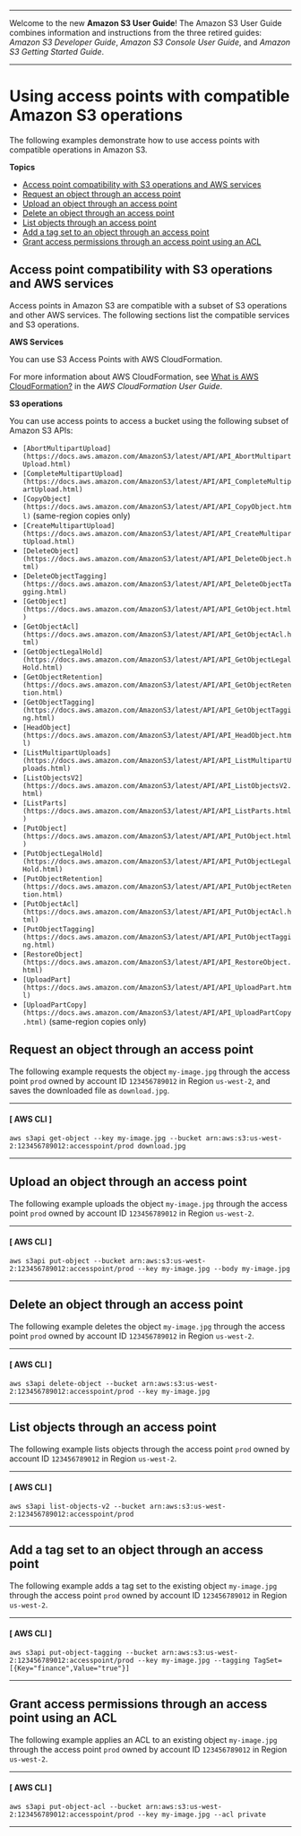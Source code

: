 --------

Welcome to the new **Amazon S3 User Guide**\! The Amazon S3 User Guide combines information and instructions from the three retired guides: *Amazon S3 Developer Guide*, *Amazon S3 Console User Guide*, and *Amazon S3 Getting Started Guide*\.

--------

# Using access points with compatible Amazon S3 operations<a name="access-points-usage-examples"></a>

The following examples demonstrate how to use access points with compatible operations in Amazon S3\.

**Topics**
+ [Access point compatibility with S3 operations and AWS services](#access-points-service-api-support)
+ [Request an object through an access point](#get-object-ap)
+ [Upload an object through an access point](#put-object-ap)
+ [Delete an object through an access point](#delete-object-ap)
+ [List objects through an access point](#list-object-ap)
+ [Add a tag set to an object through an access point](#add-tag-set-ap)
+ [Grant access permissions through an access point using an ACL](#acl-permissions-ap)

## Access point compatibility with S3 operations and AWS services<a name="access-points-service-api-support"></a>

Access points in Amazon S3 are compatible with a subset of S3 operations and other AWS services\. The following sections list the compatible services and S3 operations\.

**AWS Services**

You can use S3 Access Points with AWS CloudFormation\.

For more information about AWS CloudFormation, see [What is AWS CloudFormation?](https://docs.aws.amazon.com/AWSCloudFormation/latest/UserGuide/Welcome.html) in the *AWS CloudFormation User Guide*\.

**S3 operations**

You can use access points to access a bucket using the following subset of Amazon S3 APIs:
+ `[AbortMultipartUpload](https://docs.aws.amazon.com/AmazonS3/latest/API/API_AbortMultipartUpload.html)`
+ `[CompleteMultipartUpload](https://docs.aws.amazon.com/AmazonS3/latest/API/API_CompleteMultipartUpload.html)`
+ `[CopyObject](https://docs.aws.amazon.com/AmazonS3/latest/API/API_CopyObject.html)` \(same\-region copies only\)
+ `[CreateMultipartUpload](https://docs.aws.amazon.com/AmazonS3/latest/API/API_CreateMultipartUpload.html)`
+ `[DeleteObject](https://docs.aws.amazon.com/AmazonS3/latest/API/API_DeleteObject.html)`
+ `[DeleteObjectTagging](https://docs.aws.amazon.com/AmazonS3/latest/API/API_DeleteObjectTagging.html)`
+ `[GetObject](https://docs.aws.amazon.com/AmazonS3/latest/API/API_GetObject.html)`
+ `[GetObjectAcl](https://docs.aws.amazon.com/AmazonS3/latest/API/API_GetObjectAcl.html)`
+ `[GetObjectLegalHold](https://docs.aws.amazon.com/AmazonS3/latest/API/API_GetObjectLegalHold.html)`
+ `[GetObjectRetention](https://docs.aws.amazon.com/AmazonS3/latest/API/API_GetObjectRetention.html)`
+ `[GetObjectTagging](https://docs.aws.amazon.com/AmazonS3/latest/API/API_GetObjectTagging.html)`
+ `[HeadObject](https://docs.aws.amazon.com/AmazonS3/latest/API/API_HeadObject.html)`
+ `[ListMultipartUploads](https://docs.aws.amazon.com/AmazonS3/latest/API/API_ListMultipartUploads.html)`
+ `[ListObjectsV2](https://docs.aws.amazon.com/AmazonS3/latest/API/API_ListObjectsV2.html)`
+ `[ListParts](https://docs.aws.amazon.com/AmazonS3/latest/API/API_ListParts.html)`
+ `[PutObject](https://docs.aws.amazon.com/AmazonS3/latest/API/API_PutObject.html)`
+ `[PutObjectLegalHold](https://docs.aws.amazon.com/AmazonS3/latest/API/API_PutObjectLegalHold.html)`
+ `[PutObjectRetention](https://docs.aws.amazon.com/AmazonS3/latest/API/API_PutObjectRetention.html)`
+ `[PutObjectAcl](https://docs.aws.amazon.com/AmazonS3/latest/API/API_PutObjectAcl.html)`
+ `[PutObjectTagging](https://docs.aws.amazon.com/AmazonS3/latest/API/API_PutObjectTagging.html)`
+ `[RestoreObject](https://docs.aws.amazon.com/AmazonS3/latest/API/API_RestoreObject.html)`
+ `[UploadPart](https://docs.aws.amazon.com/AmazonS3/latest/API/API_UploadPart.html)`
+ `[UploadPartCopy](https://docs.aws.amazon.com/AmazonS3/latest/API/API_UploadPartCopy.html)` \(same\-region copies only\)

## Request an object through an access point<a name="get-object-ap"></a>

The following example requests the object `my-image.jpg` through the access point `prod` owned by account ID `123456789012` in Region `us-west-2`, and saves the downloaded file as `download.jpg`\.

------
#### [ AWS CLI ]

```
aws s3api get-object --key my-image.jpg --bucket arn:aws:s3:us-west-2:123456789012:accesspoint/prod download.jpg
```

------

## Upload an object through an access point<a name="put-object-ap"></a>

The following example uploads the object `my-image.jpg` through the access point `prod` owned by account ID `123456789012` in Region `us-west-2`\.

------
#### [ AWS CLI ]

```
aws s3api put-object --bucket arn:aws:s3:us-west-2:123456789012:accesspoint/prod --key my-image.jpg --body my-image.jpg
```

------

## Delete an object through an access point<a name="delete-object-ap"></a>

The following example deletes the object `my-image.jpg` through the access point `prod` owned by account ID `123456789012` in Region `us-west-2`\.

------
#### [ AWS CLI ]

```
aws s3api delete-object --bucket arn:aws:s3:us-west-2:123456789012:accesspoint/prod --key my-image.jpg
```

------

## List objects through an access point<a name="list-object-ap"></a>

The following example lists objects through the access point `prod` owned by account ID `123456789012` in Region `us-west-2`\.

------
#### [ AWS CLI ]

```
aws s3api list-objects-v2 --bucket arn:aws:s3:us-west-2:123456789012:accesspoint/prod
```

------

## Add a tag set to an object through an access point<a name="add-tag-set-ap"></a>

The following example adds a tag set to the existing object `my-image.jpg` through the access point `prod` owned by account ID `123456789012` in Region `us-west-2`\.

------
#### [ AWS CLI ]

```
aws s3api put-object-tagging --bucket arn:aws:s3:us-west-2:123456789012:accesspoint/prod --key my-image.jpg --tagging TagSet=[{Key="finance",Value="true"}]
```

------

## Grant access permissions through an access point using an ACL<a name="acl-permissions-ap"></a>

The following example applies an ACL to an existing object `my-image.jpg` through the access point `prod` owned by account ID `123456789012` in Region `us-west-2`\.

------
#### [ AWS CLI ]

```
aws s3api put-object-acl --bucket arn:aws:s3:us-west-2:123456789012:accesspoint/prod --key my-image.jpg --acl private
```

------